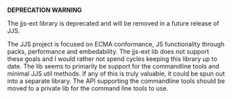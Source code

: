 **DEPRECATION WARNING**

The jjs-ext library is deprecated and will be removed in a future release of JJS.

The JJS project is focused on ECMA conformance, JS functionality through packs, performance
and embedability. The jjs-ext lib does not support these goals and I would rather not 
spend cycles keeping this library up to date. The lib seems to primarily be support for the commandline tools and
minimal JJS util methods. If any of this is truly valuable, it could be spun out into a
separate library. The API supporting the commandline tools should be moved to a private
lib for the command line tools to use.
